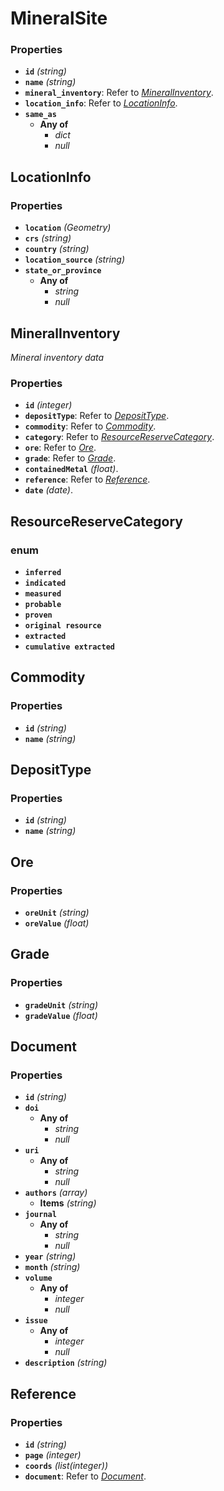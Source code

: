 # MineralSite

### Properties

- **`id`** *(string)*
- **`name`** *(string)*
- **`mineral_inventory`**: Refer to *[MineralInventory](#MineralInventory)*.
- **`location_info`**: Refer to *[LocationInfo](#LocationInfo)*.
- **`same_as`**
    - **Any of**
        - *dict*
        - *null*

## LocationInfo

### Properties

- **`location`** *(Geometry)*
- **`crs`** *(string)*
- **`country`** *(string)*
- **`location_source`** *(string)*
- **`state_or_province`**
    - **Any of**
        - *string*
        - *null*

## MineralInventory

*Mineral inventory data*

### Properties

- **`id`** *(integer)*
- **`depositType`**: Refer to *[DepositType](#DepositType)*.
- **`commodity`**: Refer to *[Commodity](#Commodity)*.
- **`category`**: Refer to *[ResourceReserveCategory](#ResourceReserveCategory)*.
- **`ore`**: Refer to *[Ore](#Ore)*.
- **`grade`**: Refer to *[Grade](#Grade)*.
- **`containedMetal`** *(float)*.
- **`reference`**: Refer to *[Reference](#Reference)*.
- **`date`** *(date)*.

## ResourceReserveCategory

### enum
- **`inferred`**
- **`indicated`**
- **`measured`**
- **`probable`**
- **`proven`**
- **`original resource`**
- **`extracted`**
- **`cumulative extracted`**


## Commodity

### Properties

- **`id`** *(string)*
- **`name`** *(string)*

## DepositType

### Properties

- **`id`** *(string)*
- **`name`** *(string)*

## Ore

### Properties

- **`oreUnit`** *(string)*
- **`oreValue`** *(float)*


## Grade

### Properties

- **`gradeUnit`** *(string)*
- **`gradeValue`** *(float)*

## Document

### Properties

- **`id`** *(string)*
- **`doi`** 
    - **Any of**
        - *string*
        - *null*
- **`uri`** 
  - **Any of**
    - *string*
    - *null*
- **`authors`** *(array)*
    - **Items** *(string)*
- **`journal`**
    - **Any of**
        - *string*
        - *null*
- **`year`** *(string)*
- **`month`** *(string)*
- **`volume`**
    - **Any of**
        - *integer*
        - *null*
- **`issue`**
    - **Any of**
        - *integer*
        - *null*
- **`description`** *(string)*


## Reference

### Properties

- **`id`** *(string)*
- **`page`** *(integer)*
- **`coords`** *(list(integer))*
- **`document`**: Refer to *[Document](#Document)*.
